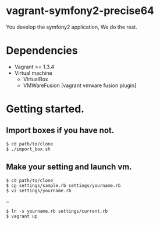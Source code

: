 vagrant-symfony2-precise64
================

You develop the symfony2 application, We do the rest.

# Dependencies

- Vagrant >= 1.3.4
- Virtual machine
    - VirtualBox
    - VMWareFusion [vagrant vmware fusion plugin]


# Getting started.

## Import boxes if you have not.

    $ cd path/to/clone
    $ ./import_box.sh

## Make your setting and launch vm.

    $ cd path/to/clone
    $ cp settings/sample.rb settings/yourname.rb
    $ vi settings/yourname.rb
    
    … 
    
    $ ln -s yourname.rb settings/current.rb
    $ vagrant up
